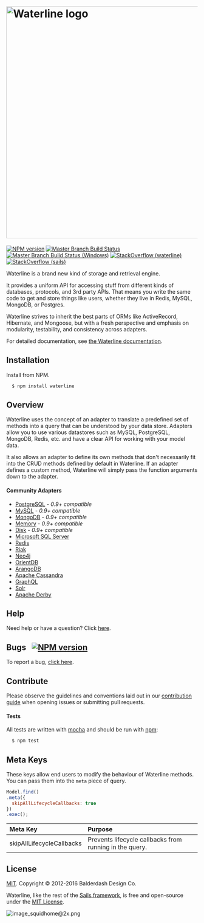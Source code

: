 # [<img title="waterline-logo" src="http://i.imgur.com/3Xqh6Mz.png" width="610px" alt="Waterline logo"/>](http://waterlinejs.org)

[![NPM version](https://badge.fury.io/js/waterline.svg)](http://badge.fury.io/js/waterline)
[![Master Branch Build Status](https://travis-ci.org/balderdashy/waterline.svg?branch=master)](https://travis-ci.org/balderdashy/waterline)
[![Master Branch Build Status (Windows)](https://ci.appveyor.com/api/projects/status/tdu70ax32iymvyq3?svg=true)](https://ci.appveyor.com/project/mikermcneil/waterline)
[![StackOverflow (waterline)](https://img.shields.io/badge/stackoverflow-waterline-blue.svg)]( http://stackoverflow.com/questions/tagged/waterline)
[![StackOverflow (sails)](https://img.shields.io/badge/stackoverflow-sails.js-blue.svg)]( http://stackoverflow.com/questions/tagged/sails.js)

Waterline is a brand new kind of storage and retrieval engine.

It provides a uniform API for accessing stuff from different kinds of databases, protocols, and 3rd party APIs. That means you write the same code to get and store things like users, whether they live in Redis, MySQL, MongoDB, or Postgres.

Waterline strives to inherit the best parts of ORMs like ActiveRecord, Hibernate, and Mongoose, but with a fresh perspective and emphasis on modularity, testability, and consistency across adapters.

For detailed documentation, see [the Waterline documentation](https://github.com/balderdashy/waterline-docs).

## Installation
Install from NPM.

```bash
  $ npm install waterline
```

## Overview
Waterline uses the concept of an adapter to translate a predefined set of methods into a query that can be understood by your data store. Adapters allow you to use various datastores such as MySQL, PostgreSQL, MongoDB, Redis, etc. and have a clear API for working with your model data.

It also allows an adapter to define its own methods that don't necessarily fit into the CRUD methods defined by default in Waterline. If an adapter defines a custom method, Waterline will simply pass the function arguments down to the adapter.

#### Community Adapters

  - [PostgreSQL](https://github.com/balderdashy/sails-postgresql) - *0.9+ compatible*
  - [MySQL](https://github.com/balderdashy/sails-mysql) - *0.9+ compatible*
  - [MongoDB](https://github.com/balderdashy/sails-mongo) - *0.9+ compatible*
  - [Memory](https://github.com/balderdashy/sails-memory) - *0.9+ compatible*
  - [Disk](https://github.com/balderdashy/sails-disk) - *0.9+ compatible*
  - [Microsoft SQL Server](https://github.com/cnect/sails-sqlserver)
  - [Redis](https://github.com/balderdashy/sails-redis)
  - [Riak](https://github.com/balderdashy/sails-riak)
  - [Neo4j](https://github.com/natgeo/sails-neo4j)
  - [OrientDB](https://github.com/appscot/sails-orientdb)
  - [ArangoDB](https://github.com/rosmo/sails-arangodb)
  - [Apache Cassandra](https://github.com/dtoubelis/sails-cassandra)
  - [GraphQL](https://github.com/wistityhq/waterline-graphql)
  - [Solr](https://github.com/sajov/sails-solr)
  - [Apache Derby](https://github.com/dash-/node-sails-derby)



## Help
Need help or have a question?  Click [here](http://sailsjs.com/support).


## Bugs &nbsp; [![NPM version](https://badge.fury.io/js/waterline.svg)](http://npmjs.com/package/waterline)
To report a bug, [click here](http://sailsjs.com/bugs).


## Contribute
Please observe the guidelines and conventions laid out in our [contribution guide](http://sailsjs.com/contribute) when opening issues or submitting pull requests.

#### Tests
All tests are written with [mocha](https://mochajs.org/) and should be run with [npm](https://www.npmjs.com/):

``` bash
  $ npm test
```

## Meta Keys
These keys allow end users to modify the behaviour of Waterline methods. You can pass them into the `meta` piece of query.

```javascript
Model.find()
.meta({
  skipAllLifecycleCallbacks: true
})
.exec();
```

Meta Key                              | Purpose
:------------------------------------ | :------------------------------
skipAllLifecycleCallbacks             | Prevents lifecycle callbacks from running in the query.



## License
[MIT](http://sailsjs.com/license). Copyright © 2012-2016 Balderdash Design Co.

Waterline, like the rest of the [Sails framework](http://sailsjs.com), is free and open-source under the [MIT License](http://sailsjs.com/license).


![image_squidhome@2x.png](http://sailsjs.com/images/bkgd_squiddy.png)
